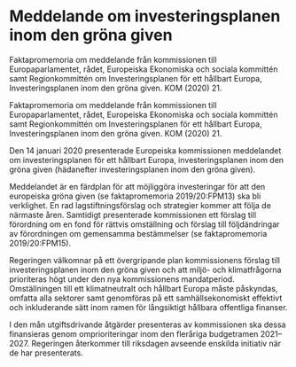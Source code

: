 # Meddelande om investeringsplanen inom den gröna given

Faktapromemoria om meddelande från kommissionen till Europaparlamentet, rådet, Europeiska Ekonomiska och sociala kommittén samt Regionkommittén om
Investeringsplanen för ett hållbart Europa, Investeringsplanen inom den gröna
given. KOM (2020) 21.

Faktapromemoria om meddelande från kommissionen till Europaparlamentet, rådet, Europeiska Ekonomiska och sociala kommittén samt Regionkommittén om
Investeringsplanen för ett hållbart Europa, Investeringsplanen inom den gröna
given. KOM (2020) 21.

Den 14 januari 2020 presenterade Europeiska kommissionen meddelandet om investeringsplanen för ett hållbart Europa, investeringsplanen inom den gröna given (hädanefter investeringsplanen inom den gröna given).

Meddelandet är en färdplan för att möjliggöra investeringar för att den
europeiska gröna given (se faktapromemoria 2019/20:FPM13) ska bli
verklighet. En rad lagstiftningsförslag och strategier kommer att följa de
närmaste åren. Samtidigt presenterade kommissionen ett förslag till
förordning om en fond för rättvis omställning och förslag till följdändringar av förordningen om gemensamma bestämmelser (se faktapromemoria 2019/20:FPM15).

Regeringen välkomnar på ett övergripande plan kommissionens förslag till investeringsplanen inom den gröna given och att miljö- och klimatfrågorna prioriteras högt under den nya kommissionens mandatperiod. Omställningen till ett klimatneutralt och hållbart Europa måste påskyndas, omfatta alla sektorer samt genomföras på ett samhällsekonomiskt effektivt och inkluderande sätt inom ramen för långsiktigt hållbara offentliga finanser.

I den mån utgiftsdrivande åtgärder presenteras av kommissionen ska dessa finansieras genom omprioriteringar inom den fleråriga budgetramen 2021–2027. Regeringen återkommer till riksdagen avseende enskilda initiativ när de har presenterats.
